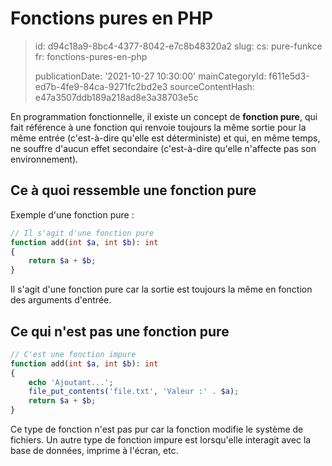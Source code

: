 Fonctions pures en PHP
======================

> id: d94c18a9-8bc4-4377-8042-e7c8b48320a2
> slug:
> 	cs: pure-funkce
> 	fr: fonctions-pures-en-php
> 
> publicationDate: '2021-10-27 10:30:00'
> mainCategoryId: f611e5d3-ed7b-4fe9-84ca-9271fc2bd2e3
> sourceContentHash: e47a3507ddb189a218ad8e3a38703e5c

En programmation fonctionnelle, il existe un concept de **fonction pure**, qui fait référence à une fonction qui renvoie toujours la même sortie pour la même entrée (c'est-à-dire qu'elle est déterministe) et qui, en même temps, ne souffre d'aucun effet secondaire (c'est-à-dire qu'elle n'affecte pas son environnement).

Ce à quoi ressemble une fonction pure
----------------------

Exemple d'une fonction pure :

```php
// Il s'agit d'une fonction pure
function add(int $a, int $b): int
{
	return $a + $b;
}
```

Il s'agit d'une fonction pure car la sortie est toujours la même en fonction des arguments d'entrée.

Ce qui n'est pas une fonction pure
-------------------

```php
// C'est une fonction impure
function add(int $a, int $b): int
{
	echo 'Ajoutant...';
	file_put_contents('file.txt', 'Valeur :' . $a);
	return $a + $b;
}
```

Ce type de fonction n'est pas pur car la fonction modifie le système de fichiers. Un autre type de fonction impure est lorsqu'elle interagit avec la base de données, imprime à l'écran, etc.
